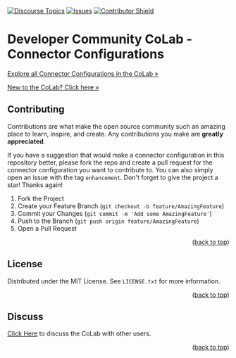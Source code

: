 <a id="readme-top"></a>
[![Discourse Topics][discourse-shield]][discourse-url]
[![Issues][issues-shield]][issues-url]
[![Contributor Shield][contributor-shield]][contributors-url]

[discourse-shield]: https://img.shields.io/discourse/topics?server=https%3A%2F%2Fdeveloper.sailpoint.com%2Fdiscuss&link=https%3A%2F%2Fdeveloper.sailpoint.com%2Fdiscuss%2Fc%2F164
[discourse-url]: https://developer.sailpoint.com/discuss/c/164
[issues-shield]:https://img.shields.io/github/issues/sailpoint-oss/colab-connector-configurations?label=Issues
[issues-url]:https://github.com/sailpoint-oss/colab-connector-configurations/issues
[contributor-shield]:https://img.shields.io/github/contributors/sailpoint-oss/colab-connector-configurations?label=Contributors
[contributors-url]:https://github.com/sailpoint-oss/colab-connector-configurations/graphs/contributors

# Developer Community CoLab - Connector Configurations

[Explore all Connector Configurations in the CoLab »](https://developer.sailpoint.com/discuss/c/colab/colab-connector-configurations/164)

[New to the CoLab? Click here »](https://developer.sailpoint.com/discuss/t/about-the-sailpoint-developer-community-colab/11230)

<!-- CONTRIBUTING -->
## Contributing

Contributions are what make the open source community such an amazing place to learn, inspire, and create. Any contributions you make are **greatly appreciated**.

If you have a suggestion that would make a connector configuration in this repository better, please fork the repo and create a pull request for the connector configuration you want to contribute to. You can also simply open an issue with the tag `enhancement`.
Don't forget to give the project a star! Thanks again!

1. Fork the Project
2. Create your Feature Branch (`git checkout -b feature/AmazingFeature`)
3. Commit your Changes (`git commit -m 'Add some AmazingFeature'`)
4. Push to the Branch (`git push origin feature/AmazingFeature`)
5. Open a Pull Request

<p align="right">(<a href="#readme-top">back to top</a>)</p>

<!-- LICENSE -->
## License

Distributed under the MIT License. See `LICENSE.txt` for more information.

<p align="right">(<a href="#readme-top">back to top</a>)</p>

<!-- CONTACT -->
## Discuss
[Click Here](https://developer.sailpoint.com/discuss/new-topic?title=Your%20CoLab%20question%20title&body=Your%20CoLab%20question%20body%20here&category_id=2&tags=colab) to discuss the CoLab with other users.

<p align="right">(<a href="#readme-top">back to top</a>)</p>
